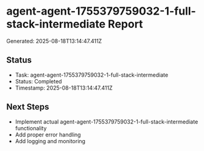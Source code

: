 # agent-agent-1755379759032-1-full-stack-intermediate Report

Generated: 2025-08-18T13:14:47.411Z

## Status
- Task: agent-agent-1755379759032-1-full-stack-intermediate
- Status: Completed
- Timestamp: 2025-08-18T13:14:47.411Z

## Next Steps
- Implement actual agent-agent-1755379759032-1-full-stack-intermediate functionality
- Add proper error handling
- Add logging and monitoring

